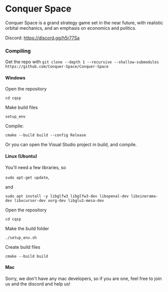 Conquer Space
======
Conquer Space is a grand strategy game set in the near future, with realistic orbital mechanics, and an emphasis on economics and politics.

Discord: https://discord.gg/h5r77Sa

### Compiling
Get the repo with `git clone --depth 1 --recursive --shallow-submodules https://github.com/Conquer-Space/Conquer-Space`

#### Windows
Open the repository

`cd cqsp`

Make build files

`setup_env`

Compile:

`cmake --build build --config Release`

Or you can open the Visual Studio project in build, and compile.

#### Linux (Ubuntu)
You'll need a few libraries, so

`sudo apt-get update`,

and

`sudo apt install -y libglfw3 libglfw3-dev libopenal-dev libxinerama-dev libxcursor-dev xorg-dev libglu1-mesa-dev`

Open the repository

`cd cqsp`

Make the build folder

`./setup_env.sh`

Create build files

`cmake --build build`

#### Mac
Sorry, we don't have any mac developers, so if you are one, feel free to join us and the discord and help us!
